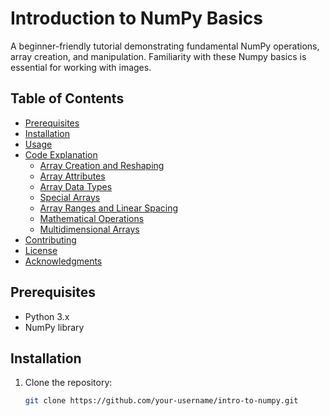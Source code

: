 # Introduction to NumPy Basics

A beginner-friendly tutorial demonstrating fundamental NumPy operations, array creation, and manipulation. Familiarity with these Numpy basics is essential for working with images.

## Table of Contents
- [Prerequisites](#prerequisites)
- [Installation](#installation)
- [Usage](#usage)
- [Code Explanation](#code-explanation)
  - [Array Creation and Reshaping](#array-creation-and-reshaping)
  - [Array Attributes](#array-attributes)
  - [Array Data Types](#array-data-types)
  - [Special Arrays](#special-arrays)
  - [Array Ranges and Linear Spacing](#array-ranges-and-linear-spacing)
  - [Mathematical Operations](#mathematical-operations)
  - [Multidimensional Arrays](#multidimensional-arrays)
- [Contributing](#contributing)
- [License](#license)
- [Acknowledgments](#acknowledgments)

## Prerequisites
- Python 3.x
- NumPy library

## Installation
1. Clone the repository:
   ```bash
   git clone https://github.com/your-username/intro-to-numpy.git
